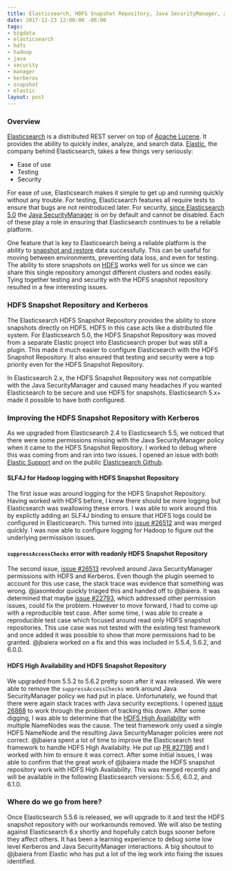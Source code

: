```yaml
---
title: Elasticsearch, HDFS Snapshot Repository, Java SecurityManager, and Kerberos
date: 2017-12-23 12:00:00 -06:00
tags:
- bigdata
- elasticsearch
- hdfs
- hadoop
- java
- security
- manager
- kerberos
- snapshot
- elastic
layout: post
---
```


### Overview
[Elasticsearch](https://www.elastic.co/products/elasticsearch/) is a distributed REST server on top of [Apache Lucene](https://lucene.apache.org/). It provides the ability to quickly index, analyze, and search data. [Elastic](https://www.elastic.co/), the company behind Elasticsearch, takes a few things very seriously:

* Ease of use
* Testing
* Security

For ease of use, Elasticsearch makes it simple to get up and running quickly without any trouble. For testing, Elasticsearch features all require tests to ensure that bugs are not reintroduced later. For security, [since Elasticsearch 5.0](https://www.elastic.co/guide/en/elasticsearch/reference/5.0/modules-scripting-security.html#java-security-manager) the [Java SecurityManager](https://docs.oracle.com/javase/7/docs/api/java/lang/SecurityManager.html) is on by default and cannot be disabled. Each of these play a role in ensuring that Elasticsearch continues to be a reliable platform.

One feature that is key to Elasticsearch being a reliable platform is the ability to [snapshot and restore](https://www.elastic.co/guide/en/elasticsearch/reference/5.6/modules-snapshots.html) data successfully. This can be useful for moving between environments, preventing data loss, and even for testing. The ability to store snapshots on [HDFS](https://hadoop.apache.org/docs/stable/hadoop-project-dist/hadoop-hdfs/HdfsDesign.html) works well for us since we can share this single repository amongst different clusters and nodes easily. Tying together testing and security with the HDFS snapshot repository resulted in a few interesting issues.

### HDFS Snapshot Repository and Kerberos
The Elasticsearch HDFS Snapshot Repository provides the ability to store snapshots directly on HDFS. HDFS in this case acts like a distributed file system. For Elasticsearch 5.0, the HDFS Snapshot Repository was moved from a separate Elastic project into Elasticsearch proper but was still a plugin. This made it much easier to configure Elasticsearch with the HDFS Snapshot Repository. It also ensured that testing and security were a top priority even for the HDFS Snapshot Repository.

In Elasticsearch 2.x, the HDFS Snapshot Repository was not compatible with the Java SecurityManager and caused many headaches if you wanted Elasticsearch to be secure and use HDFS for snapshots. Elasticsearch 5.x+ made it possible to have both configured. 

### Improving the HDFS Snapshot Repository with Kerberos
As we upgraded from Elasticsearch 2.4 to Elasticsearch 5.5, we noticed that there were some permissions missing with the Java SecurityManager policy when it came to the HDFS Snapshot Repository. I worked to debug where this was coming from and ran into two issues. I opened an issue with both [Elastic Support](https://www.elastic.co/support/welcome) and on the public [Elasticsearch Github](https://github.com/elastic/elasticsearch).

#### SLF4J for Hadoop logging with HDFS Snapshot Repository
The first issue was around logging for the HDFS Snapshot Repository. Having worked with HDFS before, I knew there should be more logging but Elasticsearch was swallowing these errors. I was able to work around this by explictly adding an SLF4J binding to ensure that HDFS logs could be configured in Elasticsearch. This turned into [issue #26512](https://github.com/elastic/elasticsearch/issues/26512) and was merged quickly. I was now able to configure logging for Hadoop to figure out the underlying permissison issues.

#### `suppressAccessChecks` error with readonly HDFS Snapshot Repository
The second issue, [issue #26513](https://github.com/elastic/elasticsearch/issues/26513) revolved around Java SecurityManager permissions with HDFS and Kerberos. Even though the plugin seemed to account for this use case, the stack trace was evidence that something was wrong. @jasontedor quickly triaged this and handed off to @jbaiera. It was determined that maybe [issue #22793](https://github.com/elastic/elasticsearch/pull/22793), which addressed other permission issues, could fix the problem. However to move forward, I had to come up with a reproducible test case. After some time, I was able to create a reproducible test case which focused around read only HDFS snapshot repositories. This use case was not tested with the existing test framework and once added it was possible to show that more permissions had to be granted. @jbaiera worked on a fix and this was included in 5.5.4, 5.6.2, and 6.0.0.

#### HDFS High Availability and HDFS Snapshot Repository
We upgraded from 5.5.2 to 5.6.2 pretty soon after it was released. We were able to remove the `suppressAccessChecks` work around Java SecurityManager policy we had put in place. Unfortunately, we found that there were again stack traces with Java security exceptions. I opened [issue 26868](https://github.com/elastic/elasticsearch/issues/26868) to work through the problem of tracking this down. After some digging, I was able to determine that the [HDFS High Availability](https://hadoop.apache.org/docs/stable/hadoop-project-dist/hadoop-hdfs/HDFSHighAvailabilityWithNFS.html) with multiple NameNodes was the cause. The test framework only used a single HDFS NameNode and the resulting Java SecurityManager policies were not correct. @jbaiera spent a lot of time to improve the Elasticsearch test framework to handle HDFS High Availabilty. He put up [PR #27196](https://github.com/elastic/elasticsearch/pull/27196) and I worked with him to ensure it was correct. After some initial issues, I was able to confirm that the great work of @jbaiera made the HDFS snapshot repository work with HDFS High Availability. This was merged recently and will be available in the following Elasticsearch versions: 5.5.6, 6.0.2, and 6.1.0.

### Where do we go from here?
Once Elasticsearch 5.5.6 is released, we will upgrade to it and test the HDFS snapshot repository with our workarounds removed. We will also be testing against Elasticsearch 6.x shortly and hopefully catch bugs sooner before they affect others. It has been a learning experience to debug some low level Kerberos and Java SecurityManager interactions. A big shoutout to @jbaiera from Elastic who has put a lot of the leg work into fixing the issues identified.


